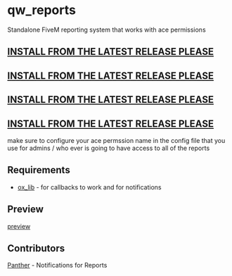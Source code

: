 # qw_reports

Standalone FiveM reporting system that works with ace permissions

## [INSTALL FROM THE LATEST RELEASE PLEASE](https://github.com/qw-scripts/qw_reports/releases/latest)

## [INSTALL FROM THE LATEST RELEASE PLEASE](https://github.com/qw-scripts/qw_reports/releases/latest)

## [INSTALL FROM THE LATEST RELEASE PLEASE](https://github.com/qw-scripts/qw_reports/releases/latest)

## [INSTALL FROM THE LATEST RELEASE PLEASE](https://github.com/qw-scripts/qw_reports/releases/latest)

make sure to configure your ace permssion name in the config file that you use for admins / who ever is going to have access to all of the reports

## Requirements

- [ox_lib](https://github.com/overextended/ox_lib) - for callbacks to work and for notifications

## Preview

[preview](https://youtu.be/WdKHmcQWHms)

## Contributors

[Panther](https://github.com/PantherBruv) - Notifications for Reports
